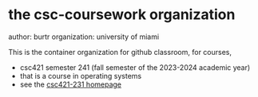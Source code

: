 # the csc-coursework organization

author: burtr
organization: university of miami

This is the container organization for github classroom, for courses, 
- csc421 semester 241 (fall semester of the 2023-2024 academic year)
- that is a course in operating systems
- see the [csc421-231 homepage](https://www.cs.miami.edu/home/burt/learning/csc421.241/)
  
